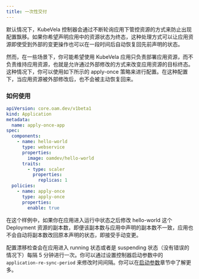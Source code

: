 ```yaml
---
title: 一次性交付
---
```


默认情况下，KubeVela 控制器会通过不断轮询应用下管控资源的方式来防止出现配置飘移。如果你希望声明应用中的资源状态为终态，这种处理方式可以让应用资源即使受到外部的变更操作也可以在一段时间后自动恢复回先前声明的状态。

然而，在一些场景下，你可能希望使用 KubeVela 应用只负责部署应用资源，而不负责维持应用资源，也就是允许通过外部修改的方式来改变应用资源的目标终态。这种情况下，你可以使用如下所示的 apply-once 策略来进行配置。在这种配置下，当应用资源被外部修改后，也不会被主动恢复回来。

### 如何使用
```yaml
apiVersion: core.oam.dev/v1beta1
kind: Application
metadata:
  name: apply-once-app
spec:
  components:
    - name: hello-world
      type: webservice
      properties:
        image: oamdev/hello-world
      traits:
        - type: scaler
          properties:
            replicas: 1
  policies:
    - name: apply-once
      type: apply-once
      properties:
        enable: true
```

在这个样例中，如果你在应用进入运行中状态之后修改 hello-world 这个 Deployment 资源的副本数，即便该副本数与应用中声明的副本数不一致，应用也不会自动将副本数改回原本声明的状态，即接受手动变更。

配置漂移检查会在应用进入 running 状态或者是 suspending 状态（没有错误的情况下）每隔 5 分钟进行一次。你可以通过设置控制器启动参数中的 `application-re-sync-period` 来修改时间间隔。你可以在[启动参数](../../platform-engineers/system-operation/bootstrap-parameters)章节中了解更多。